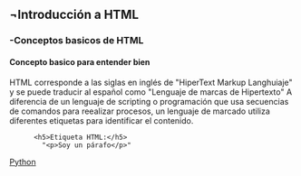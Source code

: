 <h2>¬Introducción a HTML</h2>
  <h3>-Conceptos basicos de HTML</h3>
    <h4>Concepto basico para entender bien</h4>
        HTML corresponde a las siglas en inglés de "HiperText Markup Langhuiaje" y se puede traducir al español como "Lenguaje de marcas de Hipertexto"
        A diferencia de un lenguaje de scripting o programación que usa secuencias de comandos para reealizar procesos, un lenguaje de marcado
         utiliza diferentes etiquetas para identificar el contenido.
        
          <h5>Etiqueta HTML:</h5>
            "<p>Soy un párafo</p>"
            
     
            
[Python](README.md)
